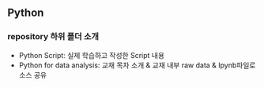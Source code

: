 ## Python

### repository 하위 폴더 소개
* Python Script: 실제 학습하고 작성한 Script 내용
* Python for data analysis: 교재 목차 소개 & 교재 내부 raw data & Ipynb파일로 소스 공유
